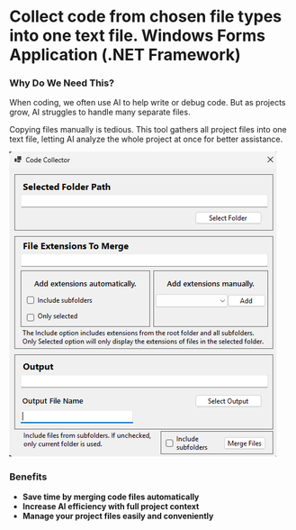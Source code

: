 # **Collect code from chosen file types into one text file. Windows Forms Application (.NET Framework)**

### **Why Do We Need This?**
When coding, we often use AI to help write or debug code. But as projects grow, AI struggles to handle many separate files.

Copying files manually is tedious. This tool gathers all project files into one text file, letting AI analyze the whole project at once for better assistance.

![AppSS](/img/AppSS.png)

### **Benefits**
- **Save time by merging code files automatically**
- **Increase AI efficiency with full project context**
- **Manage your project files easily and conveniently**

